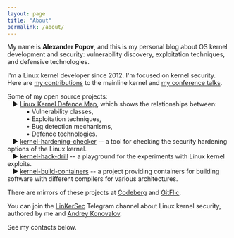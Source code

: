 ```yaml
---
layout: page
title: "About"
permalink: /about/
---
```


My name is __Alexander Popov__, and this is my personal blog about OS kernel development and security: vulnerability discovery, exploitation techniques, and defensive technologies.

I'm a Linux kernel developer since 2012. I'm focused on kernel security.
<br />Here are [my contributions](https://git.kernel.org/pub/scm/linux/kernel/git/torvalds/linux.git/log/?qt=author&q=Alexander+Popov) to the mainline kernel and [my conference talks](https://a13xp0p0v.github.io/conference_talks/).

Some of my open source projects:
<br />&nbsp; &nbsp;► [Linux Kernel Defence Map](https://github.com/a13xp0p0v/linux-kernel-defence-map), which shows the relationships between:
  <br />&nbsp; &nbsp; &nbsp; &nbsp; &nbsp; &nbsp;• Vulnerability classes,
  <br />&nbsp; &nbsp; &nbsp; &nbsp; &nbsp; &nbsp;• Exploitation techniques,
  <br />&nbsp; &nbsp; &nbsp; &nbsp; &nbsp; &nbsp;• Bug detection mechanisms,
  <br />&nbsp; &nbsp; &nbsp; &nbsp; &nbsp; &nbsp;• Defence technologies.
<br />&nbsp; &nbsp;► [kernel-hardening-checker](https://github.com/a13xp0p0v/kernel-hardening-checker) -- a tool for checking the security hardening options of the Linux kernel.
<br />&nbsp; &nbsp;► [kernel-hack-drill](https://github.com/a13xp0p0v/kernel-hack-drill) -- a playground for the experiments with Linux kernel exploits.
<br />&nbsp; &nbsp;► [kernel-build-containers](https://github.com/a13xp0p0v/kernel-build-containers) -- a project providing containers for building software with different compilers for various architectures.

There are mirrors of these projects at [Codeberg](https://codeberg.org/a13xp0p0v) and [GitFlic](https://gitflic.ru/user/a13xp0p0v).

You can join the [LinKerSec](https://t.me/s/linkersec) Telegram channel about Linux kernel security, authored by me and [Andrey Konovalov](https://xairy.io/).

See my contacts below.
